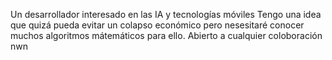 Un desarrollador interesado en las IA y tecnologías móviles
Tengo una idea que quizá pueda evitar un colapso económico pero nesesitaré conocer muchos algoritmos mátemáticos para ello.
Abierto a cualquier coloboración nwn

